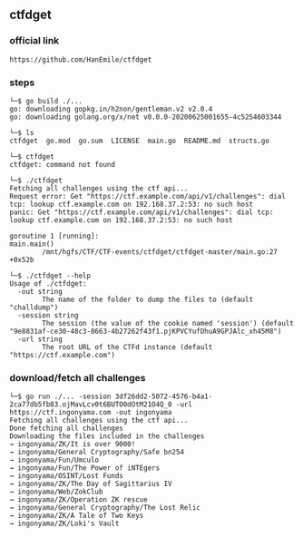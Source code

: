 ## ctfdget

### official link
    https://github.com/HanEmile/ctfdget

### steps
    └─$ go build ./...
    go: downloading gopkg.in/h2non/gentleman.v2 v2.0.4
    go: downloading golang.org/x/net v0.0.0-20200625001655-4c5254603344

    └─$ ls
    ctfdget  go.mod  go.sum  LICENSE  main.go  README.md  structs.go

    └─$ ctfdget            
    ctfdget: command not found

    └─$ ./ctfdget             
    Fetching all challenges using the ctf api...
    Request error: Get "https://ctf.example.com/api/v1/challenges": dial tcp: lookup ctf.example.com on 192.168.37.2:53: no such host
    panic: Get "https://ctf.example.com/api/v1/challenges": dial tcp: lookup ctf.example.com on 192.168.37.2:53: no such host

    goroutine 1 [running]:
    main.main()
            /mnt/hgfs/CTF/CTF-events/ctfdget/ctfdget-master/main.go:27 +0x52b

    └─$ ./ctfdget --help
    Usage of ./ctfdget:
      -out string
            The name of the folder to dump the files to (default "challdump")
      -session string
            The session (the value of the cookie named 'session') (default "9e8831af-ce30-48c3-8663-4b27262f43f1.pjKPVCYufDhuA9GPJAlc_xh45M8")
      -url string
            The root URL of the CTFd instance (default "https://ctf.example.com")


### download/fetch all challenges

    └─$ go run ./... -session 3df26dd2-5072-4576-b4a1-2ca77db5fb83.ojMavLcv0t6BUTO0dOtM21O4Q_0 -url https://ctf.ingonyama.com -out ingonyama
    Fetching all challenges using the ctf api...
    Done fetching all challenges
    Downloading the files included in the challenges
    → ingonyama/ZK/It is over 9000!
    → ingonyama/General Cryptography/Safe bn254
    → ingonyama/Fun/Umculo
    → ingonyama/Fun/The Power of iNTEgers 
    → ingonyama/OSINT/Lost Funds
    → ingonyama/ZK/The Day of Sagittarius IV
    → ingonyama/Web/ZokClub
    → ingonyama/ZK/Operation ZK rescue
    → ingonyama/General Cryptography/The Lost Relic
    → ingonyama/ZK/A Tale of Two Keys
    → ingonyama/ZK/Loki's Vault 
    

